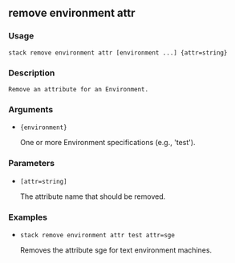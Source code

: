 ## remove environment attr

### Usage

`stack remove environment attr [environment ...] {attr=string}`

### Description


	Remove an attribute for an Environment.

	

### Arguments

* `{environment}`

   One or more Environment specifications (e.g., 'test').


### Parameters
* `[attr=string]`

   The attribute name that should be removed.

### Examples

* `stack remove environment attr test attr=sge`

   Removes the attribute sge for text environment machines.



